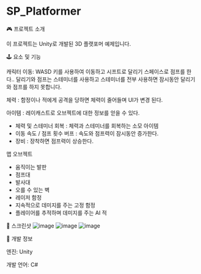 # SP_Platformer
 
🎮 프로젝트 소개

이 프로젝트는 Unity로 개발된 3D 플랫포머 예제입니다.

🕹️ 요소 및 기능

캐릭터 이동: WASD 키를 사용하여 이동하고 시프트로 달리기 스페이스로 점프를 한다..
달리기와 점프는 스테미너를 사용하고 스테미너를 전부 사용하면 잠시동안 달리기와 점프를 하지 못합니다.

체력 : 함정이나 적에게 공격을 당하면 체력이 줄어들며 UI가 변경 된다.

아이템 : 레이캐스트로 오브젝트에 대한 정보를 얻을 수 있다.
  - 체력 및 스테미너 회복 : 체력과 스테미너를 회복하는 소모 아이템
  - 이동 속도 / 점프 횟수 버프 : 속도와 점프력이 잠시동안 증가한다.
  - 장비 : 장착하면 점프력이 상승한다.

맵 오브젝트
  - 움직이는 발판
  - 점프대
  - 발사대
  - 오를 수 있는 벽
  - 레이저 함정
  - 지속적으로 데미지를 주는 고정 함정
  - 플레이어를 추적하며 데미지를 주는 AI 적

📸 스크린샷
![image](https://github.com/user-attachments/assets/934ab3b1-562b-491d-87d2-a49d2ed40f9d)
![image](https://github.com/user-attachments/assets/78e139b0-7c83-43e8-93bc-03eb0815a5be)
![image](https://github.com/user-attachments/assets/051f5668-34fc-48bb-97cd-c312c61eade7)


🔧 개발 정보

엔진: Unity

개발 언어: C#
